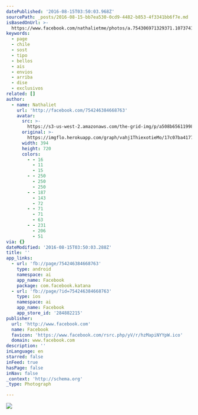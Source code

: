 ```yaml
---
datePublished: '2016-08-15T03:50:03.968Z'
sourcePath: _posts/2016-08-15-bb7ea530-0cd9-4482-b853-4f3341bb6f7e.md
isBasedOnUrl: >-
  https://www.facebook.com/nathalietme/photos/a.754306971329371.1073741828.754246384668763/1052624881497577/?type=3&theater
keywords:
  - page
  - chile
  - sost
  - tipo
  - bellos
  - ais
  - envios
  - arriba
  - dise
  - exclusivos
related: []
author:
  - name: Nathaliet
    url: 'http://facebook.com/754246384668763'
    avatar:
      src: >-
        https://s3-us-west-2.amazonaws.com/the-grid-img/p/a508b656119980be4d5f9c284f9912c7e67dfdbb.jpg
      original: >-
        https://imgflo.herokuapp.com/graph/vahj1ThiexotieMo/17c07ba4177f7ecddae5f847275e9389/croprotate.jpg?cropheight=720&cropwidth=394&degrees=0&input=https%3A%2F%2Fscontent.xx.fbcdn.net%2Fv%2Ft1.0-9%2Fp720x720%2F12654216_1052624881497577_4529965488902290817_n.jpg%3Foh%3D5178a8fa86e14537bd00bb8809c01d6b%26oe%3D585B05AB&x=166&y=0
      width: 394
      height: 720
      colors:
        - - 16
          - 11
          - 15
        - - 250
          - 250
          - 250
        - - 187
          - 143
          - 72
        - - 71
          - 71
          - 63
        - - 231
          - 206
          - 51
via: {}
dateModified: '2016-08-15T03:50:03.288Z'
title: ''
app_links:
  - url: 'fb://page/754246384668763'
    type: android
    namespace: ai
    app_name: Facebook
    package: com.facebook.katana
  - url: 'fb://page/?id=754246384668763'
    type: ios
    namespace: ai
    app_name: Facebook
    app_store_id: '284882215'
publisher:
  url: 'http://www.facebook.com'
  name: Facebook
  favicon: 'https://www.facebook.com/rsrc.php/yV/r/hzMapiNYYpW.ico'
  domain: www.facebook.com
description: ''
inLanguage: en
starred: false
inFeed: true
hasPage: false
inNav: false
_context: 'http://schema.org'
_type: Photograph

---
```

![](https://s3-us-west-2.amazonaws.com/the-grid-img/p/a508b656119980be4d5f9c284f9912c7e67dfdbb.jpg)